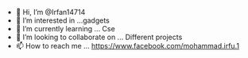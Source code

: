 - 👋 Hi, I’m @Irfan14714
- 👀 I’m interested in ...gadgets 
- 🌱 I’m currently learning ... Cse
- 💞️ I’m looking to collaborate on ... Different projects
- 📫 How to reach me ... https://www.facebook.com/mohammad.irfu.1

<!---
Irfan14714/Irfan14714 is a ✨ special ✨ repository because its `README.md` (this file) appears on your GitHub profile.
You can click the Preview link to take a look at your changes.
--->
